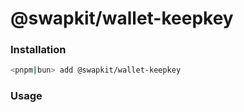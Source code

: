 # @swapkit/wallet-keepkey

### **Installation**

```bash
<pnpm|bun> add @swapkit/wallet-keepkey
```

### Usage
